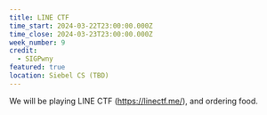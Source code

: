 ```yaml
---
title: LINE CTF
time_start: 2024-03-22T23:00:00.000Z
time_close: 2024-03-23T23:00:00.000Z
week_number: 9
credit:
  - SIGPwny
featured: true
location: Siebel CS (TBD)
---
```

We will be playing LINE CTF (https://linectf.me/), and ordering food.
